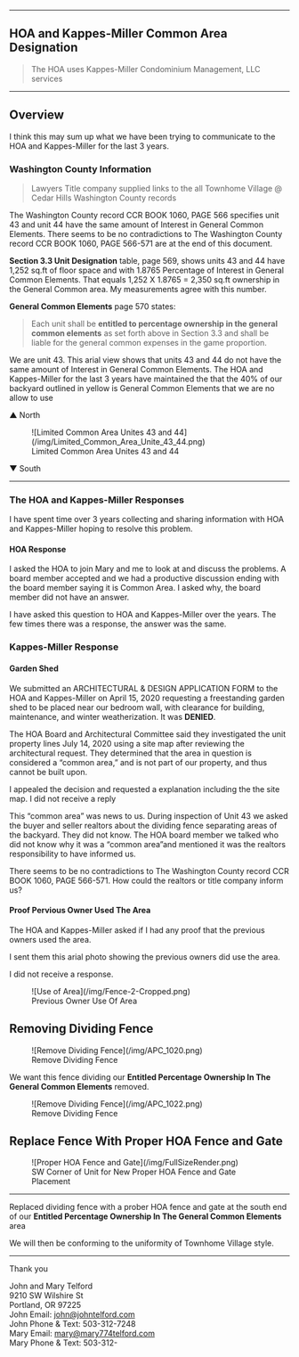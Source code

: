 
---

##  HOA and Kappes-Miller Common Area Designation

> The HOA uses Kappes-Miller Condominium Management, LLC services

---

## Overview

I think this may sum up what we have been trying to communicate to the HOA and Kappes-Miller for the last 3 years. 
  
### Washington County Information

>Lawyers Title company supplied links to the all Townhome Village @ Cedar Hills Washington County records 

The Washington County record CCR BOOK 1060, PAGE 566 specifies unit 43 and unit 44 have the same amount of Interest in General Common Elements. There seems to be no contradictions to The Washington County record CCR BOOK 1060, PAGE 566-571 are at the end of this document.


**Section 3.3 Unit Designation** table, page 569, shows units 43 and 44 have 1,252 sq.ft of floor space and with 1.8765 Percentage of Interest in General Common Elements. That equals 1,252 X 1.8765 = 2,350 sq.ft ownership in the General Common area. My measurements agree with this number.

**General Common Elements** page 570 states:
>Each unit shall be **entitled to percentage ownership in the general common elements** as set forth above in Section 3.3 and shall be liable for the general common expenses in the game proportion.

We are unit 43. This arial view shows that units 43 and 44 do not have the same amount of Interest in General Common Elements. The HOA and Kappes-Miller for the last 3 years have maintained the that the 40% of our backyard outlined in yellow is General Common Elements that we are no allow to use

<div style="page-break-after: always"></div>

▲ North

<figure markdown>
  ![Limited Common Area Unites 43 and 44](/img/Limited_Common_Area_Unite_43_44.png)
<figcaption>Limited Common Area Unites 43 and 44</figcaption>
</figure>

▼ South


---

### The HOA and Kappes-Miller Responses

I have spent time over 3 years collecting and sharing information with HOA and Kappes-Miller hoping to resolve this problem.

#### HOA Response

I asked the HOA to join Mary and me to look at and discuss the problems. A board member accepted and we had a productive discussion ending with the board member saying it is Common Area. I asked why, the board member did not have an answer.

I have asked this question to HOA and Kappes-Miller over the years. The few times there was a response, the answer was the same.

### Kappes-Miller Response

#### Garden Shed

We submitted an ARCHITECTURAL & DESIGN APPLICATION FORM to the HOA and Kappes-Miller on April 15, 2020 requesting a freestanding garden shed to be placed near our bedroom  wall, with clearance for building, maintenance, and winter weatherization. It was **DENIED**. 

The HOA Board and Architectural Committee said they investigated the unit property lines July 14, 2020 using a site map after reviewing the architectural request. They determined that the area in question is considered a “common area,” and is not part of our property, and thus cannot be built upon.

I appealed the decision and requested a explanation including the the site map. I did not receive a reply

This “common area” was news to us. During inspection of Unit 43 we asked the buyer and seller realtors about the dividing fence separating areas of the backyard. They did not know. The HOA board member we talked who did not know why it was a “common area”and mentioned it was the realtors responsibility to have informed us.

There seems to be no contradictions to The Washington County record CCR BOOK 1060, PAGE 566-571. How could the realtors or title company inform us? 

<div style="page-break-after: always"></div>


#### Proof Pervious Owner Used The Area

The HOA and Kappes-Miller asked if I had any proof that the previous owners used the area.

I sent them this arial photo showing the previous owners did use the area.

I did not receive a response.

<figure markdown>
  ![Use of Area](/img/Fence-2-Cropped.png)
<figcaption>Previous Owner Use Of Area</figcaption>
</figure>


<div style="page-break-after: always"></div>


## Removing Dividing Fence

<figure markdown>
  ![Remove Dividing Fence](/img/APC_1020.png)
<figcaption>Remove Dividing Fence</figcaption>
</figure>

We want this fence dividing our **Entitled Percentage Ownership In The General Common Elements** removed.

<figure markdown>
  ![Remove Dividing Fence](/img/APC_1022.png)
<figcaption>Remove Dividing Fence</figcaption>
</figure>

<div style="page-break-after: always"></div>

## Replace Fence With Proper HOA Fence and Gate

<figure markdown>
  ![Proper HOA Fence and Gate](/img/FullSizeRender.png)
<figcaption>SW Corner of Unit for
 New Proper HOA Fence and Gate Placement</figcaption>
</figure>

---

Replaced dividing fence with a prober HOA fence and gate at the south end of our **Entitled Percentage Ownership In The General Common Elements** area

We will then be conforming to the uniformity of Townhome Village style.

---


Thank you

John and Mary Telford   
9210 SW Wilshire St  
Portland, OR 97225  
John Email: john@johntelford.com  
John Phone & Text: 503-312-7248  
Mary Email: mary@mary774telford.com  
Mary Phone & Text: 503-312-

